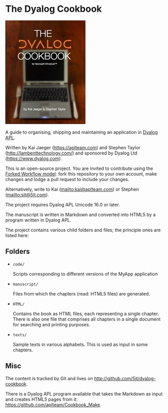 The Dyalog Cookbook
===================

![Title page](manuscript/images/title_page_thumb.jpg)

A guide to organising, shipping and maintaining an application in [Dyalog APL](http://dyalog.com).

Written by Kai Jaeger (<https://aplteam.com>) and Stephen Taylor (<http://lambenttechnology.com/>) and sponsored by Dyalog Ltd (<https://www.dyalog.com>).

This is an open-source project. You are invited to contribute using the [Forked Workflow model](https://www.atlassian.com/git/tutorials/comparing-workflows/forking-workflow): fork this repository to your own account, make changes and lodge a pull request to include your changes. 

Alternatively, write to Kai (<mailto:kai@aplteam.com>) or Stephen (<mailto:sjt@5jt.com>). 

The project requires Dyalog APL Unicode 16.0 or later. 

The manuscript is written in Markdown and converted into HTML5 by a program written in Dyalog APL. 

The project contains various child folders and files; the principle ones are listed here:


## Folders

* `code/`

  Scripts corresponding to different versions of the MyApp application

* `manuscript/`

   Files from which the chapters (read: HTML5 files) are generated.

* `HTML/`

   Contains the book as HTML files, each representing a single chapter. There is also one file that comprises all chapters in a single document for searching and printing purposes.

* `texts/`

   Sample texts in various alphabets. This is used as input in some chapters.


## Misc

The content is tracked by Git and lives on <http://github.com/5jt/dyalog-cookbook>.

There is a Dyalog APL program available that takes the Markdown as input and creates HTML5 pages from it: <https://github.com/aplteam/Cookbook_Make>.